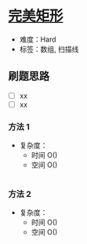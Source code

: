 # [完美矩形](https://leetcode-cn.com/problems/perfect-rectangle/)

- 难度：Hard
- 标签：数组, 扫描线

## 刷题思路

- [ ] xx
- [ ] xx

### 方法 1

- 复杂度：
    - 时间 O()
    - 空间 O()

``` js

```

### 方法 2

- 复杂度：
    - 时间 O()
    - 空间 O()

``` js

```
